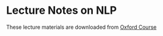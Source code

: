 # Lecture Notes on NLP
These lecture materials are downloaded from [Oxford Course](https://github.com/oxford-cs-deepnlp-2017)
